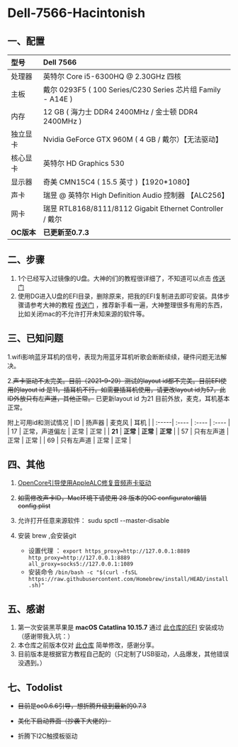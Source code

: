 # Dell-7566-Hacintonish

## 一、配置

| 型号 | Dell 7566 |
| :-----| :---- |
| 处理器 | 英特尔 Core i5-6300HQ @ 2.30GHz 四核 |
| 主板  | 戴尔 0293F5 ( 100 Series/C230 Series 芯片组 Family - A14E ) |
|   内存 |  12 GB ( 海力士 DDR4 2400MHz / 金士顿 DDR4 2400MHz )  |
| 独立显卡 | Nvidia GeForce GTX 960M ( 4 GB / 戴尔）【无法驱动】 |
| 核心显卡 | 英特尔 HD Graphics 530 |
|  显示器| 奇美 CMN15C4 ( 15.5 英寸 )【1920*1080】 |
|  声卡| 瑞昱 @ 英特尔 High Definition Audio 控制器 【ALC256】 |
| 网卡| 瑞昱 RTL8168/8111/8112 Gigabit Ethernet Controller / 戴尔|
| **OC版本** | **已更新至0.7.3** |

## 二、步骤

1. 1个已经写入过镜像的U盘。大神的们的教程很详细了，不知道可以点击 [传送门](https://blog.daliansky.net/) 
2. 使用DG进入U盘的EFI目录，删除原来，把我的EFI复制进去即可安装。具体步骤请参考大神的教程 [传送门](https://blog.daliansky.net/Lenovo-Tianyi-510s-Mini-and-macOS-BigSur-Installation-Tutorial.html) ，推荐新手看一遍，大神整理很多有用的东西，比如关闭mac的不允许打开未知来源的软件等。

## 三、已知问题

1.wifi影响蓝牙耳机的信号，表现为用蓝牙耳机听歌会断断续续，硬件问题无法解决。

2.~~声卡驱动不太完美。目前（2021-9-29）测试的layout id都不完美。目前EFI使用的layout id 是11，插耳机不行。如需要插耳机使用，请更改layout id为57，此ID外放只有左声道，其他正常。~~ 已更新layout id 为21 目前外放，麦克，耳机基本正常。

附上可用id和测试情况
|  ID  |  扬声器  |     麦克风 |  耳机    |
| :-----| :---- |  :---- |  :---- |
|  17  |  正常，声道偏左  |     正常 |  正常    |
|  **21**  |  **正常**  | **正常** | **正常** |
|  57  |  只有左声道  |     正常 |  正常    |
|  69  |  只有左声道  |     正常 |  正常    |



## 四、其他
1. [OpenCore引导使用AppleALC修复音频声卡驱动](http://imacos.top/2020/04/23/1004-3/)

2. ~~如需修改声卡ID，Mac环境下请使用 28 版本的OC configurator编辑config.plist~~

3. 允许打开任意来源软件： sudu spctl --master-disable

4. 安装 brew ,会安装git

   - 设置代理 ：
    ` export https_proxy=http://127.0.0.1:8889 http_proxy=http://127.0.0.1:8889 all_proxy=socks5://127.0.0.1:1089 `
   - 安装命令 
` /bin/bash -c "$(curl -fsSL https://raw.githubusercontent.com/Homebrew/install/HEAD/install.sh)" `

## 五、感谢
1. 第一次安装黑苹果是 **macOS Catatlina 10.15.7** 通过 [此仓库的EFI](https://github.com/thinhnpptit/hackintosh-OC-catalina-dell-7566-i5) 安装成功（感谢带我入坑：）
2. 本仓库之前版本仅对 [此仓库](https://github.com/worship76/dell7559_Hackintosh_BigSur) 简单修改，感谢分享。
3. 目前版本是根据官方教程自己配的（只定制了USB驱动，人品爆发，其他错误没遇到。）

## 七、Todolist

* ~~目前是oc0.6.6引导，想折腾升级到最新的0.7.3~~

* ~~美化下启动界面（抄袭下大佬的）~~

* 折腾下I2C触摸板驱动

  
